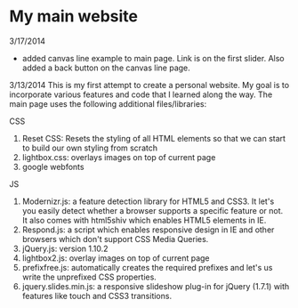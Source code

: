 My main website
=======
3/17/2014
- added canvas line example to main page. Link is on the first slider. Also added a back button on the canvas line
page.

3/13/2014
This is my first attempt to create a personal website. My goal is to incorporate various features and code that I learned
along the way.
The main page uses the following additional files/libraries:

CSS
1. Reset CSS: Resets the styling of all HTML elements so that we can start to build our own styling from scratch
2. lightbox.css: overlays images on top of current page
3. google webfonts

JS
1. Modernizr.js: a feature detection library for HTML5 and CSS3. It let's you easily detect whether a browser supports a specific feature or not. It also comes with html5shiv which enables HTML5 elements in IE.
2. Respond.js: a script which enables responsive design in IE and other browsers which don't support CSS Media Queries.
3. jQuery.js: version 1.10.2 
4. lightbox2.js: overlay images on top of current page
5. prefixfree.js: automatically creates the required prefixes and let's us write the unprefixed CSS properties.
6. jquery.slides.min.js: a responsive slideshow plug-in for jQuery (1.7.1) with features like touch and CSS3 transitions.
